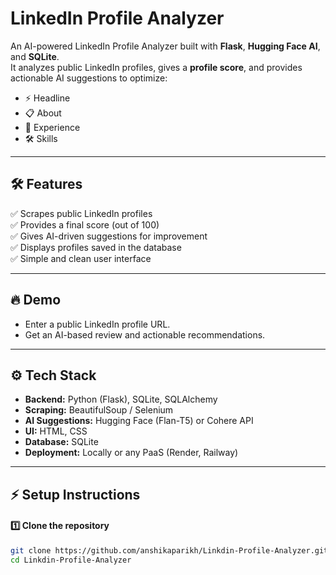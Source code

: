 # LinkedIn Profile Analyzer

An AI-powered LinkedIn Profile Analyzer built with **Flask**, **Hugging Face AI**, and **SQLite**.  
It analyzes public LinkedIn profiles, gives a **profile score**, and provides actionable AI suggestions to optimize:

- ⚡️ Headline
- 📋 About
- 💼 Experience
- 🛠️ Skills

---

## 🛠️ Features
✅ Scrapes public LinkedIn profiles  
✅ Provides a final score (out of 100)  
✅ Gives AI-driven suggestions for improvement  
✅ Displays profiles saved in the database  
✅ Simple and clean user interface  

---

## 🔥 Demo
- Enter a public LinkedIn profile URL.
- Get an AI-based review and actionable recommendations.

---

## ⚙️ Tech Stack
- **Backend:** Python (Flask), SQLite, SQLAlchemy
- **Scraping:** BeautifulSoup / Selenium
- **AI Suggestions:** Hugging Face (Flan-T5) or Cohere API
- **UI:** HTML, CSS
- **Database:** SQLite
- **Deployment:** Locally or any PaaS (Render, Railway)

---

## ⚡️ Setup Instructions

#### 1️⃣ Clone the repository
```bash
git clone https://github.com/anshikaparikh/Linkdin-Profile-Analyzer.git
cd Linkdin-Profile-Analyzer
